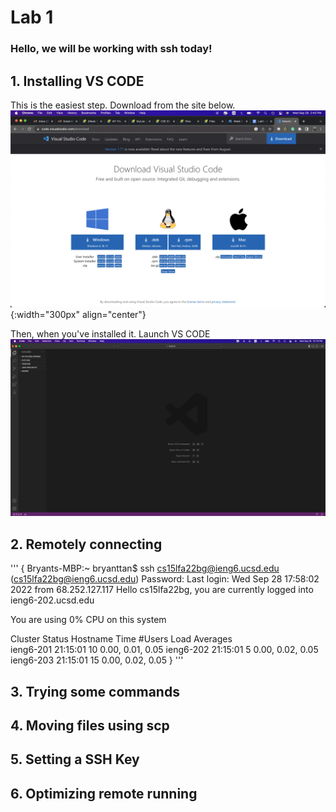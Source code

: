 
# Lab 1

### Hello, we will be working with ssh today!

## 1. Installing VS CODE

This is the easiest step. Download from the site below.
&nbsp;
![vscode](VSCODE1.png) {:width="300px" align="center"}

Then, when you've installed it. Launch VS CODE
&nbsp;
![vscode1](VSCODE.png)

## 2. Remotely connecting


'''
{
Bryants-MBP:~ bryanttan$ ssh cs15lfa22bg@ieng6.ucsd.edu
(cs15lfa22bg@ieng6.ucsd.edu) Password: 
Last login: Wed Sep 28 17:58:02 2022 from 68.252.127.117
Hello cs15lfa22bg, you are currently logged into ieng6-202.ucsd.edu

You are using 0% CPU on this system

Cluster Status 
Hostname     Time    #Users  Load  Averages  
ieng6-201   21:15:01   10  0.00,  0.01,  0.05
ieng6-202   21:15:01   5   0.00,  0.02,  0.05
ieng6-203   21:15:01   15  0.00,  0.02,  0.05
}
'''

## 3. Trying some commands


## 4. Moving files using scp


## 5. Setting a SSH Key


## 6. Optimizing remote running
